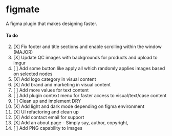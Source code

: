 # figmate

A figma plugin that makes designing faster.

#### To do

2. [X] Fix footer and title sections and enable scrolling within the window (MAJOR)
3. [X] Update QC images with backgrounds for products and upload to imgur
4. [ ] Add some button like apply all which randomly applies images based on selected nodes
5. [X] Add logo category in visual content
6. [X] Add brand and marketing in visual content
7. [ ] Add more values for text content
8. [ ] Add plugin context menu for faster access to visual/text/case content
9. [ ] Clean up and implement DRY
10. [X] Add light and dark mode depending on figma environment
11. [X] UI refactoring and clean up
12. [X] Add contact email for support
13. [X] Add an about page - Simply say, author, copyright,
14. [ ] Add PNG capability to images
